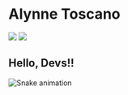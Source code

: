 # Alynne Toscano
<a href="https://www.instagram.com/alynnetoscano_/?next=%2F" target="_blank"><img src="https://img.shields.io/badge/-Instagram-%23E4405F?style=for-the-badge&logo=instagram&logoColor=white" target="_blank"></a>
<a href="https://www.linkedin.com/in/alynne-toscano-vasconcelos-709355253/" target="_blank"><img src="https://img.shields.io/badge/-LinkedIn-%230077B5?style=for-the-badge&logo=linkedin&logoColor=white" target="_blank"></a>  









## Hello, Devs!!


![Snake animation](https://github.com/alynnetoscano/blob/output/github-contribution-grid-snake.svg)
<!---
alynnetoscano/alynnetoscano is a ✨ special ✨ repository because its `README.md` (this file) appears on your GitHub profile.
You can click the Preview link to take a look at your changes.
--->
 
